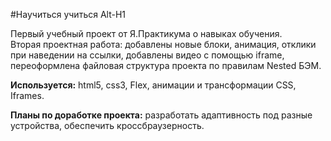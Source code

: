 #Научиться учиться
Alt-H1

Первый учебный проект от Я.Практикума о навыках обучения.  
Вторая проектная работа: добавлены новые блоки, анимация, отклики при наведении на ссылки, добавлены видео с помощью iframe, переоформлена файловая структура проекта по правилам Nested БЭМ.

**Используется:** html5, css3, Flex, анимации и трансформации CSS, Iframes.  

**Планы по доработке проекта:** разработать адаптивность под разные устройства, обеспечить кроссбраузерность.
